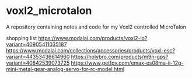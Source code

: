 # voxl2_microtalon
A repository containing notes and code for my Voxl2 controlled MicroTalon 



shopping list
https://www.modalai.com/products/voxl2-io?variant=40905411035187
https://www.modalai.com/collections/accessories/products/voxl-esc?variant=44353436614960
https://holybro.com/products/m9n-gps?variant=40842539073725
https://www.getfpv.com/emax-es08ma-ii-12g-mini-metal-gear-analog-servo-for-rc-model.html

